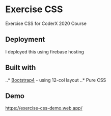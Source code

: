 # Exercise CSS
Exercise CSS for CoderX 2020 Course
## Deployment
I deployed this using firebase hosting
## Built with
..* [Bootstrap4](https://getbootstrap.com/) - using 12-col layout
..* Pure CSS
## Demo
https://exercise-css-demo.web.app/
